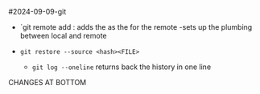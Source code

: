 #2024-09-09-git

- `git remote add <name> <url>: adds the <url> as the <name> for the remote
-sets up the plumbing between local and remote

- `git restore --source <hash><FILE>`

  - `git log --oneline` returns back the history in one line


CHANGES AT BOTTOM
